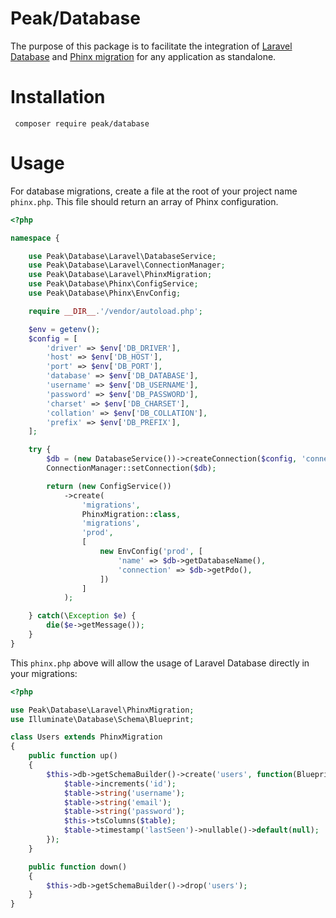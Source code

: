 # Peak/Database

The purpose of this package is to facilitate the integration of [Laravel Database](https://packagist.org/packages/illuminate/database) and [Phinx migration](https://packagist.org/packages/robmorgan/phinx) for any application as standalone.

# Installation

     composer require peak/database
     
     
# Usage

For database migrations, create a file at the root of your project name ```phinx.php```. This file should return an array of Phinx configuration.

```php
<?php

namespace {

    use Peak\Database\Laravel\DatabaseService;
    use Peak\Database\Laravel\ConnectionManager;
    use Peak\Database\Laravel\PhinxMigration;
    use Peak\Database\Phinx\ConfigService;
    use Peak\Database\Phinx\EnvConfig;

    require __DIR__.'/vendor/autoload.php';

    $env = getenv();
    $config = [
        'driver' => $env['DB_DRIVER'],
        'host' => $env['DB_HOST'],
        'port' => $env['DB_PORT'],
        'database' => $env['DB_DATABASE'],
        'username' => $env['DB_USERNAME'],
        'password' => $env['DB_PASSWORD'],
        'charset' => $env['DB_CHARSET'],
        'collation' => $env['DB_COLLATION'],
        'prefix' => $env['DB_PREFIX'],
    ];

    try {
        $db = (new DatabaseService())->createConnection($config, 'connectionName');
        ConnectionManager::setConnection($db);

        return (new ConfigService())
            ->create(
                'migrations',
                PhinxMigration::class,
                'migrations',
                'prod',
                [
                    new EnvConfig('prod', [
                        'name' => $db->getDatabaseName(),
                        'connection' => $db->getPdo(),
                    ])
                ]
            );

    } catch(\Exception $e) {
        die($e->getMessage());
    }
}
```

This ``phinx.php`` above will allow the usage of Laravel Database directly in your migrations:

```php
<?php

use Peak\Database\Laravel\PhinxMigration;
use Illuminate\Database\Schema\Blueprint;

class Users extends PhinxMigration
{
    public function up()
    {
        $this->db->getSchemaBuilder()->create('users', function(Blueprint $table){
            $table->increments('id');
            $table->string('username');
            $table->string('email');
            $table->string('password');
            $this->tsColumns($table);
            $table->timestamp('lastSeen')->nullable()->default(null);
        });
    }

    public function down()
    {
        $this->db->getSchemaBuilder()->drop('users');
    }
}

```